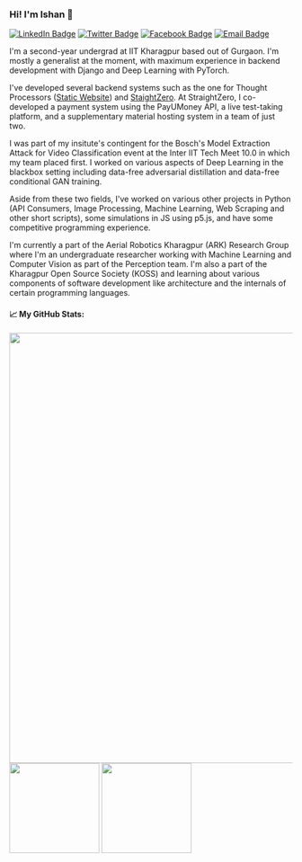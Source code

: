 ### Hi! I'm Ishan 👋

[![LinkedIn Badge](https://img.shields.io/badge/-LinkedIn-0077b5?style=flat-square&logo=Linkedin&logoColor=white)](https://linkedin.com/in/Ishan-Manchanda)
[![Twitter Badge](https://img.shields.io/badge/-Twitter-1DA1F2?style=flat-square&logo=Twitter&logoColor=white)](https://twitter.com/TheIshanM)
[![Facebook Badge](https://img.shields.io/badge/-Facebook-4267B2?style=flat-square&logo=Facebook&logoColor=white)](https://facebook.com/TheIshanM/)
[![Email Badge](https://img.shields.io/badge/-Email-DB4437?style=flat-square&logo=Gmail&logoColor=white)](mailto:ishanmanchanda70@gmail.com)

<!--
- 🔭 I’m currently working on ...
- 🌱 I’m currently learning ...
- 👯 I’m looking to collaborate on ...
- 🤔 I’m looking for help with ...
- 💬 Ask me about ...
- 📫 How to reach me: ...
- 😄 Pronouns: ...
- ⚡ Fun fact: ...
-->

I'm a second-year undergrad at IIT Kharagpur based out of Gurgaon. I'm mostly a generalist at the moment, with maximum experience in backend development with Django and Deep Learning with PyTorch.

I've developed several backend systems such as the one for Thought Processors ([Static Website](https://thoughtprocessors.netlify.app/)) and [StaightZero](https://straightzero.in). At StraightZero, I co-developed a payment system using the PayUMoney API, a live test-taking platform, and a supplementary material hosting system in a team of just two.

I was part of my insitute's contingent for the Bosch's Model Extraction Attack for Video Classification event at the Inter IIT Tech Meet 10.0 in which my team placed first. I worked on various aspects of Deep Learning in the blackbox setting including data-free adversarial distillation and data-free conditional GAN training.

Aside from these two fields, I've worked on various other projects in Python (API Consumers, Image Processing, Machine Learning, Web Scraping and other short scripts), some simulations in JS using p5.js, and have some competitive programming experience.

I'm currently a part of the Aerial Robotics Kharagpur (ARK) Research Group where I'm an undergraduate researcher working with Machine Learning and Computer Vision as part of the Perception team. I'm also a part of the Kharagpur Open Source Society (KOSS) and learning about various components of software development like architecture and the internals of certain programming languages.

#### 📈 My GitHub Stats:

<p>
  <img width="766em" src="https://github-profile-trophy.vercel.app/?username=IshanManchanda&theme=discord&no-frame=true&row=1&column=7" /> <br>
  <img height="160em" src="https://github-readme-stats.vercel.app/api?username=IshanManchanda&show_icons=true&hide_border=true&count_private=true&include_all_commits=true&hide=contribs&theme=tokyonight" />
  <img height="160em" src="https://github-readme-stats.vercel.app/api/top-langs/?username=IshanManchanda&show_icons=true&hide_border=true&layout=compact&langs_count=8&theme=tokyonight"/>
</p>
